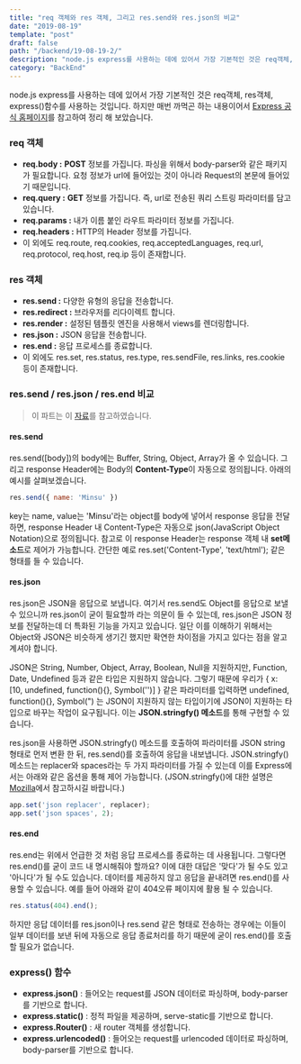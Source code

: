 ```yaml
---
title: "req 객체와 res 객체, 그리고 res.send와 res.json의 비교"
date: "2019-08-19"
template: "post"
draft: false
path: "/backend/19-08-19-2/"
description: "node.js express를 사용하는 데에 있어서 가장 기본적인 것은 req객체, res객체, express()함수를 사용하는 것입니다. 하지만 매번 까먹곤 하는 내용이어서 Express 공식 홈페이지를 참고하여 정리 해 보았습니다. req.body는 POST 정보를 가집니다. 요청 정보가 url에 들어있는 것이 아니라 Request의 본문에 들어있기 때문입니다. "
category: "BackEnd"
---
```


 node.js express를 사용하는 데에 있어서 가장 기본적인 것은 req객체, res객체, express()함수를 사용하는 것입니다. 하지만 매번 까먹곤 하는 내용이어서 [Express 공식 홈페이지](https://expressjs.com/ko/4x/api.html#express)를 참고하여 정리 해 보았습니다.

### req 객체

- **req.body :** **POST** 정보를 가집니다. 파싱을 위해서 body-parser와 같은 패키지가 필요합니다. 요청 정보가 url에 들어있는 것이 아니라 Request의 본문에 들어있기 때문입니다. 
- **req.query :** **GET** 정보를 가집니다. 즉, url로 전송된 쿼리 스트링 파라미터를 담고 있습니다.
- **req.params :** 내가 이름 붙인 라우트 파라미터 정보를 가집니다.
- **req.headers :** HTTP의 Header 정보를 가집니다.
- 이 외에도 req.route, req.cookies, req.acceptedLanguages, req.url, req.protocol, req.host, req.ip 등이 존재합니다. 

### res 객체

- **res.send :** 다양한 유형의 응답을 전송합니다.
- **res.redirect :** 브라우저를 리다이렉트 합니다. 
- **res.render :** 설정된 템플릿 엔진을 사용해서 views를 렌더링합니다.
- **res.json :** JSON 응답을 전송합니다.
- **res.end :** 응답 프로세스를 종료합니다.
- 이 외에도 res.set, res.status, res.type, res.sendFile, res.links, res.cookie 등이 존재합니다. 

### res.send / res.json / res.end 비교

> 이 파트는 이 [자료](https://blog.fullstacktraining.com/res-json-vs-res-send-vs-res-end-in-express/ )를 참고하였습니다.

#### res.send

 res.send([body])의 body에는 Buffer, String, Object, Array가 올 수 있습니다. 그리고 response Header에는 Body의 **Content-Type**이 자동으로 정의됩니다. 아래의 예시를 살펴보겠습니다.

```javascript
res.send({ name: 'Minsu' })
```

 key는 name, value는 'Minsu'라는 object를 body에 넣어서 response 응답을 전달하면, response Header 내 Content-Type은 자동으로 json(JavaScript Object Notation)으로 정의됩니다. 참고로 이 response Header는 response 객체 내 **set메소드**로 제어가 가능합니다. 간단한 예로 res.set('Content-Type', 'text/html'); 같은 형태를 들 수 있습니다.

#### res.json

 res.json은 JSON을 응답으로 보냅니다. 여기서 res.send도 Object를 응답으로 보낼 수 있으니까 res.json이 굳이 필요할까 라는 의문이 들 수 있는데, res.json은 JSON 정보를 전달하는데 더 특화된 기능을 가지고 있습니다. 일단 이를 이해하기 위해서는 Object와 JSON은 비슷하게 생기긴 했지만 확연한 차이점을 가지고 있다는 점을 알고계셔야 합니다. 

  JSON은 String, Number, Object, Array, Boolean, Null을 지원하지만, Function, Date, Undefined 등과 같은 타입은 지원하지 않습니다. 그렇기 때문에 우리가 { x: [10, undefined, function(){}, Symbol('')] } 같은 파라미터를 입력하면 undefined, function(){}, Symbol(") 는 JSON이 지원하지 않는 타입이기에 JSON이 지원하는 타입으로 바꾸는 작업이 요구됩니다. 이는 **JSON.stringfy() 메소드**를 통해 구현할 수 있습니다. 

 res.json을 사용하면 JSON.stringfy() 메소드를 호출하여 파라미터를 JSON string 형태로 먼저 변환 한 뒤, res.send()를 호출하여 응답을 내보냅니다. JSON.stringfy() 메소드는 replacer와 spaces라는 두 가지 파라미터를 가질 수 있는데 이를 Express에서는 아래와 같은 옵션을 통해 제어 가능합니다. (JSON.stringfy()에 대한 설명은 [Mozilla](https://developer.mozilla.org/ko/docs/Web/JavaScript/Reference/Global_Objects/JSON/stringify)에서 참고하시길 바랍니다.)

```javascript
app.set('json replacer', replacer);
app.set('json spaces', 2);
```

#### res.end

 res.end는 위에서 언급한 것 처럼 응답 프로세스를 종료하는 데 사용됩니다. 그렇다면 res.end()를 굳이 코드 내 명시해줘야 할까요? 이에 대한 대답은 '맞다'가 될 수도 있고 '아니다'가 될 수도 있습니다. 데이터를 제공하지 않고 응답을 끝내려면 res.end()를 사용할 수 있습니다. 예를 들어 아래와 같이 404오류 페이지에 활용 될 수 있습니다.

```javascript
res.status(404).end();
```

 하지만 응답 데이터를 res.json이나 res.send 같은 형태로 전송하는 경우에는 이들이 일부 데이터를 보낸 뒤에 자동으로 응답 종료처리를 하기 때문에 굳이 res.end()를 호출 할 필요가 없습니다. 

### express() 함수

- **express.json()** : 들어오는 request를 JSON 데이터로 파싱하며, body-parser를 기반으로 합니다.
- **express.static()** : 정적 파일을 제공하며, serve-static를 기반으로 합니다. 
- **express.Router()** : 새 router 객체를 생성합니다. 
- **express.urlencoded()** : 들어오는 request를 urlencoded 데이터로 파싱하며, body-parser를 기반으로 합니다.